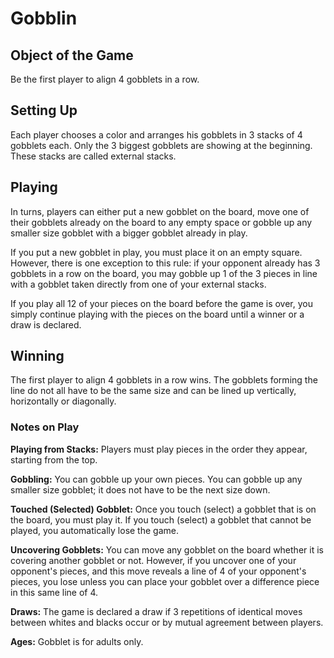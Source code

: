 # Gobblin

## Object of the Game

Be the first player to align 4 gobblets in a row.

## Setting Up

Each player chooses a color and arranges his gobblets in 3 stacks of 4 gobblets each. Only the 3 biggest gobblets are showing at the beginning. These stacks are called external stacks.

## Playing

In turns, players can either put a new gobblet on the board, move one of their gobblets already on the board to any empty space or gobble up any smaller size gobblet with a bigger gobblet already in play.

If you put a new gobblet in play, you must place it on an empty square. However, there is one exception to this rule: if your opponent already has 3 gobblets in a row on the board, you may gobble up 1 of the 3 pieces in line with a gobblet taken directly from one of your external stacks.

If you play all 12 of your pieces on the board before the game is over, you simply continue playing with the pieces on the board until a winner or a draw is declared.

## Winning

The first player to align 4 gobblets in a row wins. The gobblets forming the line do not all have to be the same size and can be lined up vertically, horizontally or diagonally.

### Notes on Play

**Playing from Stacks:** Players must play pieces in the order they appear, starting from the top.

**Gobbling:** You can gobble up your own pieces. You can gobble up any smaller size gobblet; it does not have to be the next size down.

**Touched (Selected) Gobblet:** Once you touch (select) a gobblet that is on the board, you must play it. If you touch (select) a gobblet that cannot be played, you automatically lose the game.

**Uncovering Gobblets:** You can move any gobblet on the board whether it is covering another gobblet or not. However, if you uncover one of your opponent's pieces, and this move reveals a line of 4 of your opponent's pieces, you lose unless you can place your gobblet over a difference piece in this same line of 4.

**Draws:** The game is declared a draw if 3 repetitions of identical moves between whites and blacks occur or by mutual agreement between players.

**Ages:** Gobblet is for adults only.
